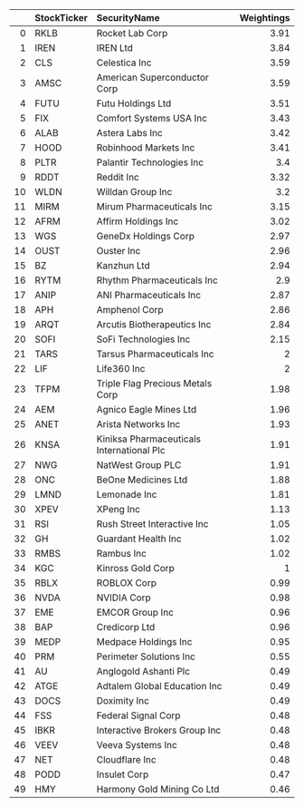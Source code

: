 |    | StockTicker   | SecurityName                              |   Weightings |
|---:|:--------------|:------------------------------------------|-------------:|
|  0 | RKLB          | Rocket Lab Corp                           |         3.91 |
|  1 | IREN          | IREN Ltd                                  |         3.84 |
|  2 | CLS           | Celestica Inc                             |         3.59 |
|  3 | AMSC          | American Superconductor Corp              |         3.59 |
|  4 | FUTU          | Futu Holdings Ltd                         |         3.51 |
|  5 | FIX           | Comfort Systems USA Inc                   |         3.43 |
|  6 | ALAB          | Astera Labs Inc                           |         3.42 |
|  7 | HOOD          | Robinhood Markets Inc                     |         3.41 |
|  8 | PLTR          | Palantir Technologies Inc                 |         3.4  |
|  9 | RDDT          | Reddit Inc                                |         3.32 |
| 10 | WLDN          | Willdan Group Inc                         |         3.2  |
| 11 | MIRM          | Mirum Pharmaceuticals Inc                 |         3.15 |
| 12 | AFRM          | Affirm Holdings Inc                       |         3.02 |
| 13 | WGS           | GeneDx Holdings Corp                      |         2.97 |
| 14 | OUST          | Ouster Inc                                |         2.96 |
| 15 | BZ            | Kanzhun Ltd                               |         2.94 |
| 16 | RYTM          | Rhythm Pharmaceuticals Inc                |         2.9  |
| 17 | ANIP          | ANI Pharmaceuticals Inc                   |         2.87 |
| 18 | APH           | Amphenol Corp                             |         2.86 |
| 19 | ARQT          | Arcutis Biotherapeutics Inc               |         2.84 |
| 20 | SOFI          | SoFi Technologies Inc                     |         2.15 |
| 21 | TARS          | Tarsus Pharmaceuticals Inc                |         2    |
| 22 | LIF           | Life360 Inc                               |         2    |
| 23 | TFPM          | Triple Flag Precious Metals Corp          |         1.98 |
| 24 | AEM           | Agnico Eagle Mines Ltd                    |         1.96 |
| 25 | ANET          | Arista Networks Inc                       |         1.93 |
| 26 | KNSA          | Kiniksa Pharmaceuticals International Plc |         1.91 |
| 27 | NWG           | NatWest Group PLC                         |         1.91 |
| 28 | ONC           | BeOne Medicines Ltd                       |         1.88 |
| 29 | LMND          | Lemonade Inc                              |         1.81 |
| 30 | XPEV          | XPeng Inc                                 |         1.13 |
| 31 | RSI           | Rush Street Interactive Inc               |         1.05 |
| 32 | GH            | Guardant Health Inc                       |         1.02 |
| 33 | RMBS          | Rambus Inc                                |         1.02 |
| 34 | KGC           | Kinross Gold Corp                         |         1    |
| 35 | RBLX          | ROBLOX Corp                               |         0.99 |
| 36 | NVDA          | NVIDIA Corp                               |         0.98 |
| 37 | EME           | EMCOR Group Inc                           |         0.96 |
| 38 | BAP           | Credicorp Ltd                             |         0.96 |
| 39 | MEDP          | Medpace Holdings Inc                      |         0.95 |
| 40 | PRM           | Perimeter Solutions Inc                   |         0.55 |
| 41 | AU            | Anglogold Ashanti Plc                     |         0.49 |
| 42 | ATGE          | Adtalem Global Education Inc              |         0.49 |
| 43 | DOCS          | Doximity Inc                              |         0.49 |
| 44 | FSS           | Federal Signal Corp                       |         0.48 |
| 45 | IBKR          | Interactive Brokers Group Inc             |         0.48 |
| 46 | VEEV          | Veeva Systems Inc                         |         0.48 |
| 47 | NET           | Cloudflare Inc                            |         0.48 |
| 48 | PODD          | Insulet Corp                              |         0.47 |
| 49 | HMY           | Harmony Gold Mining Co Ltd                |         0.46 |